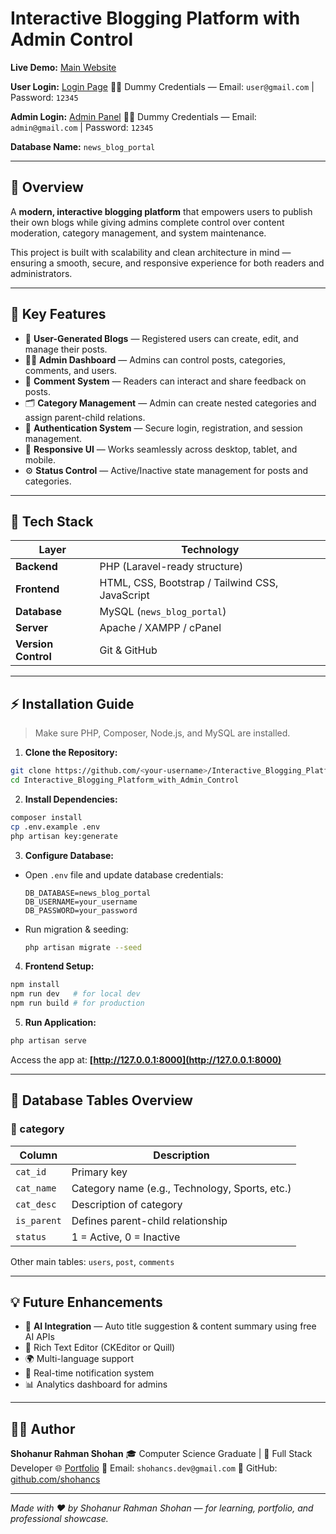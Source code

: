 # Interactive Blogging Platform with Admin Control

**Live Demo:** [Main Website](https://shohancs.com/projects/Interactive_Blogging_Platform_with_Admin_Control/)

**User Login:** [Login Page](https://shohancs.com/projects/Interactive_Blogging_Platform_with_Admin_Control/login.php)
🧑‍💻 Dummy Credentials — Email: `user@gmail.com` | Password: `12345`

**Admin Login:** [Admin Panel](https://shohancs.com/projects/Interactive_Blogging_Platform_with_Admin_Control/admin/)
👨‍💼 Dummy Credentials — Email: `admin@gmail.com` | Password: `12345`

**Database Name:** `news_blog_portal`

---

## 📰 Overview

A **modern, interactive blogging platform** that empowers users to publish their own blogs while giving admins complete control over content moderation, category management, and system maintenance.

This project is built with scalability and clean architecture in mind — ensuring a smooth, secure, and responsive experience for both readers and administrators.

---

## 🚀 Key Features

* 🧾 **User-Generated Blogs** — Registered users can create, edit, and manage their posts.
* 🧑‍💼 **Admin Dashboard** — Admins can control posts, categories, comments, and users.
* 💬 **Comment System** — Readers can interact and share feedback on posts.
* 🗂️ **Category Management** — Admin can create nested categories and assign parent-child relations.
* 🔐 **Authentication System** — Secure login, registration, and session management.
* 📱 **Responsive UI** — Works seamlessly across desktop, tablet, and mobile.
* ⚙️ **Status Control** — Active/Inactive state management for posts and categories.

---

## 🧠 Tech Stack

| Layer               | Technology                                      |
| ------------------- | ----------------------------------------------- |
| **Backend**         | PHP (Laravel-ready structure)                   |
| **Frontend**        | HTML, CSS, Bootstrap / Tailwind CSS, JavaScript |
| **Database**        | MySQL (`news_blog_portal`)                      |
| **Server**          | Apache / XAMPP / cPanel                         |
| **Version Control** | Git & GitHub                                    |

---

## ⚡ Installation Guide

> Make sure PHP, Composer, Node.js, and MySQL are installed.

1. **Clone the Repository:**

```bash
git clone https://github.com/<your-username>/Interactive_Blogging_Platform_with_Admin_Control.git
cd Interactive_Blogging_Platform_with_Admin_Control
```

2. **Install Dependencies:**

```bash
composer install
cp .env.example .env
php artisan key:generate
```

3. **Configure Database:**

* Open `.env` file and update database credentials:

  ```env
  DB_DATABASE=news_blog_portal
  DB_USERNAME=your_username
  DB_PASSWORD=your_password
  ```
* Run migration & seeding:

  ```bash
  php artisan migrate --seed
  ```

4. **Frontend Setup:**

```bash
npm install
npm run dev   # for local dev
npm run build # for production
```

5. **Run Application:**

```bash
php artisan serve
```

Access the app at: **[http://127.0.0.1:8000](http://127.0.0.1:8000)**

---

## 🧩 Database Tables Overview

### 🔹 category

| Column      | Description                                    |
| ----------- | ---------------------------------------------- |
| `cat_id`    | Primary key                                    |
| `cat_name`  | Category name (e.g., Technology, Sports, etc.) |
| `cat_desc`  | Description of category                        |
| `is_parent` | Defines parent-child relationship              |
| `status`    | 1 = Active, 0 = Inactive                       |

Other main tables: `users`, `post`, `comments`

---

## 💡 Future Enhancements

* 🤖 **AI Integration** — Auto title suggestion & content summary using free AI APIs
* 📝 Rich Text Editor (CKEditor or Quill)
* 🌍 Multi-language support
* 🔔 Real-time notification system
* 📊 Analytics dashboard for admins

---

## 🧑‍💻 Author

**Shohanur Rahman Shohan**
🎓 Computer Science Graduate | 💼 Full Stack Developer
🌐 [Portfolio](https://shohancs.com)
📧 Email: `shohancs.dev@gmail.com`
🐙 GitHub: [github.com/shohancs]([shohancs](https://github.com/shohancs))

---

*Made with ❤️ by Shohanur Rahman Shohan — for learning, portfolio, and professional showcase.*
